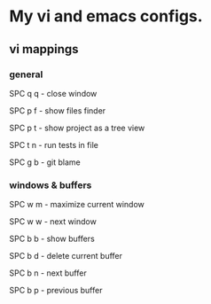 # My vi and emacs configs.

## vi mappings

### general

SPC q q - close window

SPC p f - show files finder

SPC p t - show project as a tree view

SPC t n - run tests in file

SPC g b - git blame

### windows & buffers

SPC w m - maximize current window

SPC w w - next window

SPC b b - show buffers

SPC b d - delete current buffer

SPC b n - next buffer

SPC b p - previous buffer
